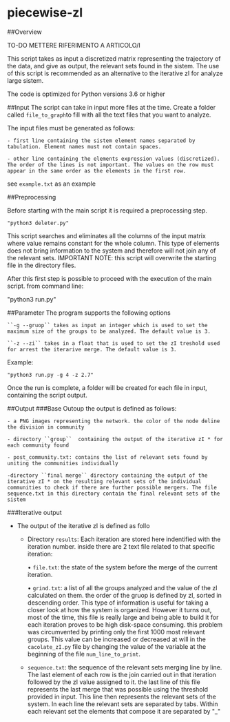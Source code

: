 # piecewise-zI

##Overview

TO-DO METTERE RIFERIMENTO A ARTICOLO/I

This script takes as input a discretized matrix representing the trajectory of the data, and give as output, the relevant sets found in the sistem.
The use of this script is recommended as an alternative to the iterative zI for analyze large sistem.

The code is optimized for Python versions 3.6 or higher

##Input
The script can take in input more files at the time. Create a folder called  ``file_to_graph``to fill with all the text files that you want to analyze.

The input files must be generated as follows:

	- first line containing the sistem element names separated by tabulation. Element names must not contain spaces.

	- other line containing the elements expression values ​​(discretized). The order of the lines is not important. The values ​​on the row must appear in the same order as the elements in the first row.

see ``example.txt`` as an example

##Preprocessing

Before starting with the main script it is required a preprocessing step.
```
"python3 deleter.py"
```
This script searches and eliminates all the columns of the input matrix where value remains constant for the whole column. This type of elements does not bring information to the system and therefore will not join any of the relevant sets. IMPORTANT NOTE: this script will overwrite the starting file in the directory files.

After this first step is possible to proceed with the execution of the main script. from command line: 

"python3 run.py"

##Parameter
The program supports the following options

	``-g --gruop`` takes as input an integer which is used to set the maximum size of the groups to be analyzed. The default value is 3.

	``-z --zi`` takes in a float that is used to set the zI treshold used for arrest the iterarive merge. The default value is 3.

Example:
```
"python3 run.py -g 4 -z 2.7"
```
Once the run is complete, a folder will be created for each file in input, containing the script output.

##Output
###Base Outoup
the output is defined as follows:

	- a PNG images representing the network. the color of the node deline the division in community

	- directory ``group``  containing the output of the iterative zI * for each community found

	- post_community.txt: contains the list of relevant sets found by uniting the communities individually

	-directory ``final merge`` directory containing the output of the iterative zI * on the resulting relevant sets of the individual communities to check if there are further possible mergers. The file sequence.txt in this directory contain the final relevant sets of the sistem 

###Iterative output
 * The output of  the iterative zI is defined as follo

	- Directory ``results``: Each iteration are stored here indentified with the iteration number.  inside there are 2 text file related to that specific iteration:

		• ``file.txt``: the state of the system before the merge of the current iteration.

		• ``grind.txt``: a list of all the groups analyzed and the value of the zI calculated on them. the order of the gruop is defined by zI, sorted in descending order. This type of information is useful for taking a closer look at how the system is organized. However it turns out, most of the time, this file is really large and being able to build it for each iteration proves to be high disk-space consuming. this problem was circumvented by printing only the first 1000 most relevant groups. This value can be increased or decreased at will in the ``cacolate_zI.py`` file by changing the value of the variable at the beginning of the file ``num_line_to_print``.

	- ``sequence.txt``: the sequence of the relevant sets merging line by line. The last element of each row is the join carried out in that iteration followed by the zI value assigned to it. the last line of this file represents the last merge that was possible using the threshold provided in input. This line then represents the relevant sets of the system. In each line the relevant sets are separated by tabs. Within each relevant set the elements that compose it are separated by "_"


